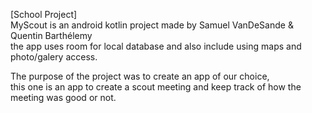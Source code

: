 [School Project]</br>
MyScout is an android kotlin project made by Samuel VanDeSande & Quentin Barthélemy</br>
the app uses room for local database and also include using maps and photo/galery access.</br>

The purpose of the project was to create an app of our choice,</br>
this one is an app to create a scout meeting and keep track of how the meeting was good or not.
